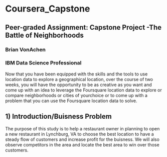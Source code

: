 # Coursera_Capstone

## Peer-graded Assignment: Capstone Project -The Battle of Neighborhoods

### Brian VonAchen
### IBM Data Science Professional

Now that you have been equipped with the skills and the tools to use location data to explore a geographical location, over the course of two weeks, you will have the opportunity to be as creative as you want and come up with an idea to leverage the Foursquare location data to explore or compare neighborhoods or cities of yourchoice or to come up with a problem that you can use the Foursquare location data to solve. 

## 1) Introduction/Buisness Problem

The purpose of this study is to help a restaurant owner in planning to open a new restaurant in Lynchburg, VA to choose the best location to have a steady flow of customers and increase profit for the buisness. We will also observe competitors in the area and locate the best area to win over those customers.
